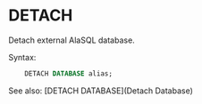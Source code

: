 # DETACH

Detach external AlaSQL database.

Syntax:
```sql
    DETACH DATABASE alias;
```

See also: [DETACH DATABASE](Detach Database)